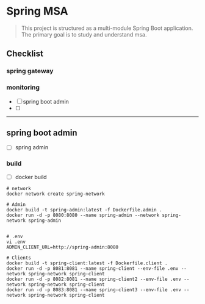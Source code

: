 # Spring MSA

> This project is structured as a multi-module Spring Boot application.
> The primary goal is to study and understand msa.

## Checklist

### spring gateway

### monitoring
- [ ] spring boot admin
- [ ]

----
## spring boot admin
- [ ] spring admin

### build
- [ ] docker build

``` shell
# network
docker network create spring-network

# Admin 
docker build -t spring-admin:latest -f Dockerfile.admin .
docker run -d -p 8080:8080 --name spring-admin --network spring-network spring-admin


# .env
vi .env
ADMIN_CLIENT_URL=http://spring-admin:8080

# Clients
docker build -t spring-client:latest -f Dockerfile.client .
docker run -d -p 8081:8081 --name spring-client --env-file .env --network spring-network spring-client
docker run -d -p 8082:8081 --name spring-client2 --env-file .env --network spring-network spring-client
docker run -d -p 8083:8081 --name spring-client3 --env-file .env --network spring-network spring-client
```



